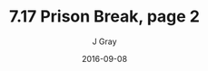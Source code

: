 ---
title: '7.17 Prison Break, page 2'
alt: 'Mysteries of the Arcana'
date: '2016-09-08'
author: 'J Gray'
artist: 'Keira'
chapter: '7 Tales of the Arcana'
filler: false
---